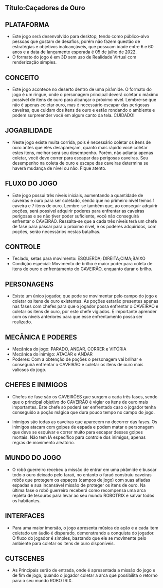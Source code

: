 ## Título:Caçadores de Ouro

## PLATAFORMA
- Este jogo será desenvolvido para desktop, tendo como público-alvo pessoas que gostam de desafios, porém não fazem questão de estratégias e objetivos inalcançáveis, que possuam idade entre 6 e 60 anos e a data de lançamento esperada é 05 de julho de 2022.
- O formato do jogo é em 3D sem uso de Realidade Virtual com renderização simples.

## CONCEITO
- Este jogo acontece no deserto dentro de uma pirâmide. O formato do jogo é um ringue, onde o personagem principal deverá coletar o máximo possível de itens de ouro para alcançar o próximo nível. Lembre-se que não é apenas coletar ouro, mas é necessário escapar das perigosas caveiras, que cuidam dos itens de ouro e estão rondando o ambiente e podem surpreender você em algum canto da tela. CUIDADO!

## JOGABILIDADE
- Neste jogo existe muita corrida, pois é necessário coletar os itens de ouro antes que eles desapareçam, quanto mais rápido você coletar estes itens, melhor será seu desempenho. Porém, não adianta apenas coletar, você deve correr para escapar das perigosas caveiras. Seu desempenho na coleta de ouro e escape das caveiras determina se haverá mudança de nível ou não. Fique atento.

## FLUXO DO JOGO
- Este jogo possui três níveis iniciais, aumentando a quantidade de caveiras e ouro para ser coletado, sendo que no primeiro nível temos 1 caveira  e  7 itens de ouro. Lembre-se também que, ao conseguir adquirir poções, será possível adquirir poderes para enfrentar as caveiras perigosas e se não tiver poder suficiente, você não conseguirá enfrentar o CAVEIRÃO. Ressalta-se que a cada três níveis terá um chefe de fase para passar para o próximo nível, e os poderes adquiridos, com poções, serão necessários nestas batalhas.

## CONTROLE
- Teclado, setas para movimento: ESQUERDA; DIREITA;CIMA;BAIXO
- Condição especial: Movimento de brilho e maior poder para coleta de itens de ouro e enfrentamento do CAVEIRÃO, enquanto durar o brilho.

## PERSONAGENS
- Existe um único jogador, que pode se movimentar pelo campo do jogo e coletar os itens de ouro existentes. As poções estarão presentes apenas nas fases com chefes para que o jogador possa enfrentar o CAVEIRÃO e coletar os itens de ouro, por este chefe vigiados. É importante aprender com os níveis anteriores para que esse enfrentamento possa ser realizado. 

## MECÂNICA E PODERES
- Mecânica do jogo: PARADO, ANDAR, CORRER e VITÓRIA
- Mecânica do inimigo: ATACAR e ANDAR 
- Poderes: Com a obtenção de poções o personagem vai brilhar e conseguirá enfrentar o CAVEIRÃO e coletar os itens de ouro mais valiosos do jogo.

## CHEFES E INIMIGOS
- Chefes de fase são os CAVEIRÕES que surgem a cada três fases, sendo que o principal objetivo do CAVEIRÃO é vigiar os itens de ouro mais importantes. Este chefe só poderá ser enfrentado caso o jogador tenha conseguido a poção mágica que dura pouco tempo no campo do jogo.

- Inimigos são todas as caveiras que aparecem no decorrer das fases. Os inimigos atacam com golpes de espada e podem matar o personagem que deve se esquivar e correr muito para escapar desses golpes mortais. Não tem IA específico para controle dos inimigos, apenas regras de movimento aleatório.

## MUNDO DO JOGO
- O robô guerreiro recebeu a missão de entrar em uma pirâmide e buscar todo o ouro deixado pelo faraó, no entanto o faraó construiu caveiras robôs que protegem os espaços (campos de jogo) com suas afiadas espadas e sua incansável missão de proteger os itens de ouro. Na última fase o robô guerreiro receberá como recompensa uma arca repleta de tesouros para levar ao seu mundo ROBOTRIX e salvar todos os habitantes.


## INTERFACES
- Para uma maior imersão, o jogo apresenta música de ação e a cada item coletado um áudio é disparado, demonstrando a conquista do jogador. O fluxo do jogador é simples, bastando que ele se movimente pelo ambiente para coletar os itens de ouro disponíveis.


## CUTSCENES
- As Principais serão de entrada, onde é apresentada a missão do jogo e de fim de jogo, quando o jogador coletar a arca que possibilita o retorno para o seu mundo ROBOTRIX.

